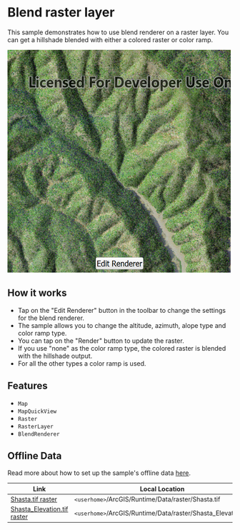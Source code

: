 # Blend raster layer

This sample demonstrates how to use blend renderer on a raster layer.
You can get a hillshade blended with either a colored raster or color ramp.

![](screenshot.png)

## How it works
- Tap on the "Edit Renderer" button in the toolbar to change the settings for the blend renderer.
- The sample allows you to change the altitude, azimuth, alope type and color ramp type.
- You can tap on the "Render" button to update the raster.
- If you use "none" as the color ramp type, the colored raster is blended with the hillshade output.
- For all the other types a color ramp is used.

## Features
- `Map`
- `MapQuickView`
- `Raster`
- `RasterLayer`
- `BlendRenderer`

## Offline Data
Read more about how to set up the sample's offline data [here](http://links.esri.com/ArcGISRuntimeQtSamples).

Link | Local Location
---------|-------|
|[Shasta.tif raster](https://www.arcgis.com/home/item.html?id=c669445e6cb4490b8306f0c170a9cbb1)| `<userhome>`/ArcGIS/Runtime/Data/raster/Shasta.tif |
|[Shasta_Elevation.tif raster](https://www.arcgis.com/home/item.html?id=b051f5c3e01048f3bf11c59b41507896)| `<userhome>`/ArcGIS/Runtime/Data/raster/Shasta_Elevation.tif |
